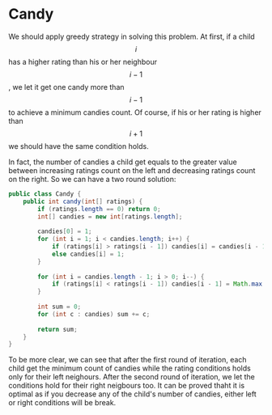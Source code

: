 # Candy

We should apply greedy strategy in solving this problem. At first, if a child $$i$$ has a higher rating
than his or her neighbour $$i - 1$$, we let it get one candy more than $$i - 1$$ to achieve a minimum candies count.
Of course, if his or her rating is higher than $$i + 1$$ we should have the same condition holds.

In fact, the number of candies a child get equals to the greater value between increasing ratings count on the left
and decreasing ratings count on the right. So we can have a two round solution:

```java
public class Candy {
    public int candy(int[] ratings) {
        if (ratings.length == 0) return 0;
        int[] candies = new int[ratings.length];
        
        candies[0] = 1;
        for (int i = 1; i < candies.length; i++) {
            if (ratings[i] > ratings[i - 1]) candies[i] = candies[i - 1] + 1;
            else candies[i] = 1;
        }
        
        for (int i = candies.length - 1; i > 0; i--) {
            if (ratings[i] < ratings[i - 1]) candies[i - 1] = Math.max(candies[i - 1], candies[i] + 1);
        }
        
        int sum = 0;
        for (int c : candies) sum += c;
        
        return sum;
    }
}
```

To be more clear, we can see that after the first round of iteration, each child get the minimum count of
candies while the rating conditions holds only for their left neighours. After the second round of
iteration, we let the conditions hold for their right neigbours too. It can be proved thaht it is optimal
as if you decrease any of the child's number of candies, either left or right conditions will be break.
